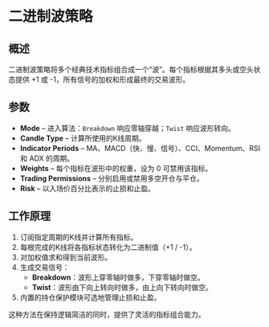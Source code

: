 # 二进制波策略

## 概述

二进制波策略将多个经典技术指标组合成一个“波”。每个指标根据其多头或空头状态提供 +1 或 -1，所有信号的加权和形成最终的交易波形。

## 参数

- **Mode** – 进入算法：`Breakdown` 响应零轴穿越；`Twist` 响应波形转向。
- **Candle Type** – 计算所使用的K线周期。
- **Indicator Periods** – MA、MACD（快、慢、信号）、CCI、Momentum、RSI 和 ADX 的周期。
- **Weights** – 每个指标在波形中的权重，设为 0 可禁用该指标。
- **Trading Permissions** – 分别启用或禁用多空开仓与平仓。
- **Risk** – 以入场价百分比表示的止损和止盈。

## 工作原理

1. 订阅指定周期的K线并计算所有指标。
2. 每根完成的K线将各指标状态转化为二进制值（+1 / -1）。
3. 对加权值求和得到当前波形。
4. 生成交易信号：
   - **Breakdown**：波形上穿零轴时做多，下穿零轴时做空。
   - **Twist**：波形由下向上转向时做多，由上向下转向时做空。
5. 内置的持仓保护模块可选地管理止损和止盈。

这种方法在保持逻辑简洁的同时，提供了灵活的指标组合能力。
